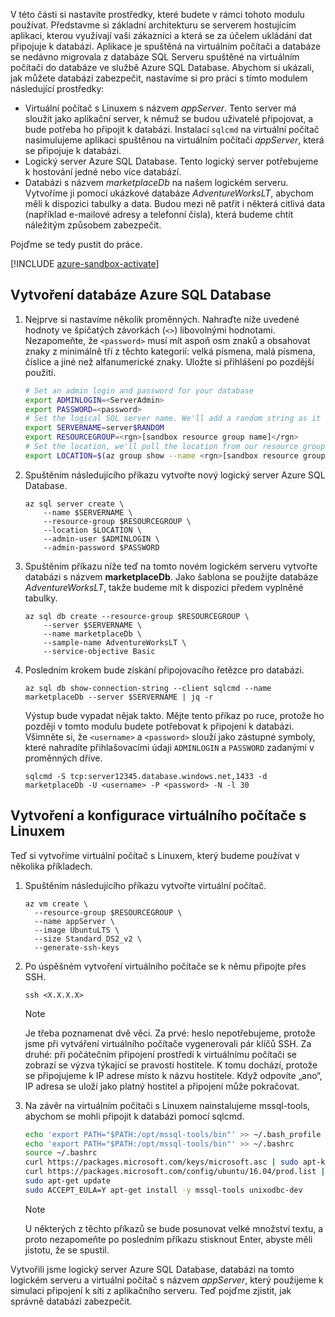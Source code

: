 V této části si nastavíte prostředky, které budete v rámci tohoto modulu používat. Představme si základní architekturu se serverem hostujícím aplikaci, kterou využívají vaši zákazníci a která se za účelem ukládání dat připojuje k databázi. Aplikace je spuštěná na virtuálním počítači a databáze se nedávno migrovala z databáze SQL Serveru spuštěné na virtuálním počítači do databáze ve službě Azure SQL Database. Abychom si ukázali, jak můžete databázi zabezpečit, nastavíme si pro práci s tímto modulem následující prostředky:

- Virtuální počítač s Linuxem s názvem _appServer_. Tento server má sloužit jako aplikační server, k němuž se budou uživatelé připojovat, a bude potřeba ho připojit k databázi. Instalací `sqlcmd` na virtuální počítač nasimulujeme aplikaci spuštěnou na virtuálním počítači _appServer_, která se připojuje k databázi.
- Logický server Azure SQL Database. Tento logický server potřebujeme k hostování jedné nebo více databází.
- Databázi s názvem _marketplaceDb_ na našem logickém serveru. Vytvoříme ji pomocí ukázkové databáze _AdventureWorksLT_, abychom měli k dispozici tabulky a data. Budou mezi ně patřit i některá citlivá data (například e-mailové adresy a telefonní čísla), která budeme chtít náležitým způsobem zabezpečit.

Pojďme se tedy pustit do práce.

<!-- Activate the sandbox -->
[!INCLUDE [azure-sandbox-activate](../../../includes/azure-sandbox-activate.md)]

## <a name="create-an-azure-sql-database"></a>Vytvoření databáze Azure SQL Database

1. Nejprve si nastavíme několik proměnných. Nahraďte níže uvedené hodnoty ve špičatých závorkách (`<>`) libovolnými hodnotami. Nezapomeňte, že `<password>` musí mít aspoň osm znaků a obsahovat znaky z minimálně tří z těchto kategorií: velká písmena, malá písmena, číslice a jiné než alfanumerické znaky. Uložte si přihlášení po pozdější použití.

    ```bash
    # Set an admin login and password for your database
    export ADMINLOGIN=<ServerAdmin>
    export PASSWORD=<password>
    # Set the logical SQL server name. We'll add a random string as it needs to be globally unique.
    export SERVERNAME=server$RANDOM
    export RESOURCEGROUP=<rgn>[sandbox resource group name]</rgn>
    # Set the location, we'll pull the location from our resource group.
    export LOCATION=$(az group show --name <rgn>[sandbox resource group name]</rgn> | jq -r '.location')
    ```

1. Spuštěním následujícího příkazu vytvořte nový logický server Azure SQL Database.

    ```azurecli
    az sql server create \
        --name $SERVERNAME \
        --resource-group $RESOURCEGROUP \
        --location $LOCATION \
        --admin-user $ADMINLOGIN \
        --admin-password $PASSWORD
    ```

1. Spuštěním příkazu níže teď na tomto novém logickém serveru vytvořte databázi s názvem **marketplaceDb**. Jako šablona se použijte databáze _AdventureWorksLT_, takže budeme mít k dispozici předem vyplněné tabulky.

    ```azurecli
    az sql db create --resource-group $RESOURCEGROUP \
        --server $SERVERNAME \
        --name marketplaceDb \
        --sample-name AdventureWorksLT \
        --service-objective Basic
    ```

1. Posledním krokem bude získání připojovacího řetězce pro databázi.

    ```azurecli
    az sql db show-connection-string --client sqlcmd --name marketplaceDb --server $SERVERNAME | jq -r
    ```

    Výstup bude vypadat nějak takto. Mějte tento příkaz po ruce, protože ho později v tomto modulu budete potřebovat k připojení k databázi. Všimněte si, že `<username>` a `<password>` slouží jako zástupné symboly, které nahradíte přihlašovacími údaji `ADMINLOGIN` a `PASSWORD` zadanými v proměnných dříve.

    ```output
    sqlcmd -S tcp:server12345.database.windows.net,1433 -d marketplaceDb -U <username> -P <password> -N -l 30
    ```

## <a name="create-and-configure-a-linux-virtual-machine"></a>Vytvoření a konfigurace virtuálního počítače s Linuxem

Teď si vytvoříme virtuální počítač s Linuxem, který budeme používat v několika příkladech.

1. Spuštěním následujícího příkazu vytvořte virtuální počítač.

    ```azurecli
    az vm create \
      --resource-group $RESOURCEGROUP \
      --name appServer \
      --image UbuntuLTS \
      --size Standard_DS2_v2 \
      --generate-ssh-keys
    ```

1. Po úspěšném vytvoření virtuálního počítače se k němu připojte přes SSH.

    ```azurecli
    ssh <X.X.X.X>
    ```

    > [!NOTE]
    > Je třeba poznamenat dvě věci. Za prvé: heslo nepotřebujeme, protože jsme při vytváření virtuálního počítače vygenerovali pár klíčů SSH. Za druhé: při počátečním připojení prostředí k virtuálnímu počítači se zobrazí se výzva týkající se pravosti hostitele. K tomu dochází, protože se připojujeme k IP adrese místo k názvu hostitele. Když odpovíte „ano“, IP adresa se uloží jako platný hostitel a připojení může pokračovat.

1. Na závěr na virtuálním počítači s Linuxem nainstalujeme mssql-tools, abychom se mohli připojit k databázi pomocí sqlcmd.

    ```bash
    echo 'export PATH="$PATH:/opt/mssql-tools/bin"' >> ~/.bash_profile
    echo 'export PATH="$PATH:/opt/mssql-tools/bin"' >> ~/.bashrc
    source ~/.bashrc
    curl https://packages.microsoft.com/keys/microsoft.asc | sudo apt-key add -
    curl https://packages.microsoft.com/config/ubuntu/16.04/prod.list | sudo tee /etc/apt/sources.list.d/msprod.list
    sudo apt-get update
    sudo ACCEPT_EULA=Y apt-get install -y mssql-tools unixodbc-dev
    ```

    > [!NOTE]
    > U některých z těchto příkazů se bude posunovat velké množství textu, a proto nezapomeňte po posledním příkazu stisknout Enter, abyste měli jistotu, že se spustil.

Vytvořili jsme logický server Azure SQL Database, databázi na tomto logickém serveru a virtuální počítač s názvem _appServer_, který použijeme k simulaci připojení k síti z aplikačního serveru. Teď pojďme zjistit, jak správně databázi zabezpečit.